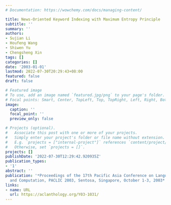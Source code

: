 ```yaml
---
# Documentation: https://wowchemy.com/docs/managing-content/

title: News-Oriented Keyword Indexing with Maximum Entropy Principle
subtitle: ''
summary: ''
authors:
- Sujian Li
- Houfeng Wang
- Shiwen Yu
- Chengsheng Xin
tags: []
categories: []
date: '2003-01-01'
lastmod: 2022-07-30T20:29:43+08:00
featured: false
draft: false

# Featured image
# To use, add an image named `featured.jpg/png` to your page's folder.
# Focal points: Smart, Center, TopLeft, Top, TopRight, Left, Right, BottomLeft, Bottom, BottomRight.
image:
  caption: ''
  focal_point: ''
  preview_only: false

# Projects (optional).
#   Associate this post with one or more of your projects.
#   Simply enter your project's folder or file name without extension.
#   E.g. `projects = ["internal-project"]` references `content/project/deep-learning/index.md`.
#   Otherwise, set `projects = []`.
projects: []
publishDate: '2022-07-30T12:29:42.920935Z'
publication_types:
- '1'
abstract: ''
publication: '*Proceedings of the 17th Pacific Asia Conference on Language, Information
  and Computation, PACLIC 2003, Sentosa, Singapore, October 1-3, 2003*'
links:
- name: URL
  url: https://aclanthology.org/Y03-1031/
---
```

